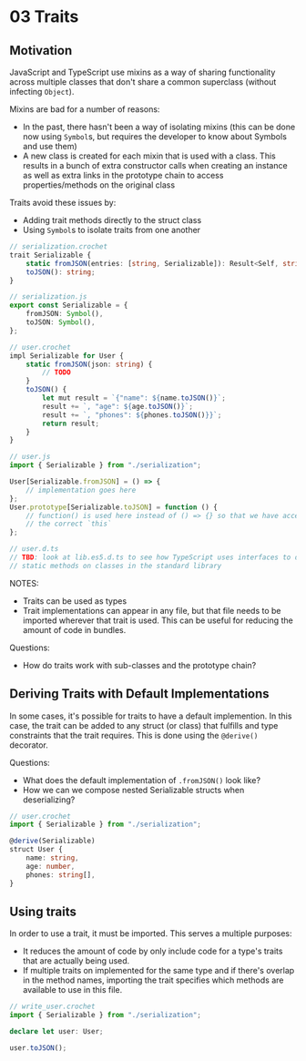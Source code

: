 # 03 Traits

## Motivation

JavaScript and TypeScript use mixins as a way of sharing functionality across
multiple classes that don't share a common superclass (without infecting
`Object`).

Mixins are bad for a number of reasons:

- In the past, there hasn't been a way of isolating mixins (this can be done now
  using `Symbol`s, but requires the developer to know about Symbols and use
  them)
- A new class is created for each mixin that is used with a class. This results
  in a bunch of extra constructor calls when creating an instance as well as
  extra links in the prototype chain to access properties/methods on the
  original class

Traits avoid these issues by:

- Adding trait methods directly to the struct class
- Using `Symbol`s to isolate traits from one another

```ts
// serialization.crochet
trait Serializable {
    static fromJSON(entries: [string, Serializable]): Result<Self, string>;
    toJSON(): string;
}

// serialization.js
export const Serializable = {
    fromJSON: Symbol(),
    toJSON: Symbol(),
};

// user.crochet
impl Serializable for User {
    static fromJSON(json: string) {
        // TODO
    }
    toJSON() {
        let mut result = `{"name": ${name.toJSON()}`;
        result += `, "age": ${age.toJSON()}`;
        result += `, "phones": ${phones.toJSON()}}`;
        return result;
    }
}

// user.js
import { Serializable } from "./serialization";

User[Serializable.fromJSON] = () => {
    // implementation goes here
};
User.prototype[Serializable.toJSON] = function () {
    // function() is used here instead of () => {} so that we have access to
    // the correct `this`
};

// user.d.ts
// TBD: look at lib.es5.d.ts to see how TypeScript uses interfaces to declare
// static methods on classes in the standard library
```

NOTES:

- Traits can be used as types
- Trait implementations can appear in any file, but that file needs to be
  imported wherever that trait is used. This can be useful for reducing the
  amount of code in bundles.

Questions:

- How do traits work with sub-classes and the prototype chain?

## Deriving Traits with Default Implementations

In some cases, it's possible for traits to have a default implemention. In this
case, the trait can be added to any struct (or class) that fulfills and type
constraints that the trait requires. This is done using the `@derive()`
decorator.

Questions:

- What does the default implementation of `.fromJSON()` look like?
- How we can we compose nested Serializable structs when deserializing?

```ts
// user.crochet
import { Serializable } from "./serialization";

@derive(Serializable)
struct User {
    name: string,
    age: number,
    phones: string[],
}
```

## Using traits

In order to use a trait, it must be imported. This serves a multiple purposes:

- It reduces the amount of code by only include code for a type's traits that
  are actually being used.
- If multiple traits on implemented for the same type and if there's overlap in
  the method names, importing the trait specifies which methods are available to
  use in this file.

```ts
// write_user.crochet
import { Serializable } from "./serialization";

declare let user: User;

user.toJSON();
```
